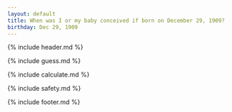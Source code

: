 ```yaml
---
layout: default
title: When was I or my baby conceived if born on December 29, 1909?
birthday: Dec 29, 1909
---
```


{% include header.md %}

{% include guess.md %}

{% include calculate.md %}

{% include safety.md %}

{% include footer.md %}



